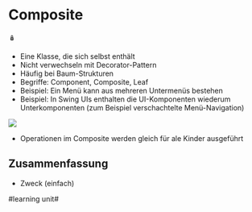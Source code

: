 
# Composite
🪆

- Eine Klasse, die sich selbst enthält
- Nicht verwechseln mit Decorator-Pattern
- Häufig bei Baum-Strukturen
- Begriffe: Component, Composite, Leaf 
- Beispiel: Ein Menü kann aus mehreren Untermenüs bestehen
- Beispiel: In Swing UIs enthalten die UI-Komponenten wiederum Unterkomponenten (zum Beispiel verschachtelte Menü-Navigation)

![][image-1]

- Operationen im Composite werden gleich für ale Kinder ausgeführt

## Zusammenfassung
- Zweck (einfach)

[image-1]:	assets/DraggedImage.png

#learning unit#